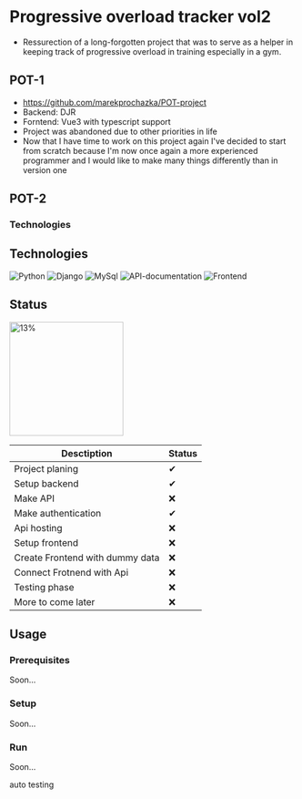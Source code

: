 # Progressive overload tracker vol2

- Ressurection of a long-forgotten project that was to serve as a helper in keeping track of progressive overload in training especially in a gym.

## POT-1
- https://github.com/marekprochazka/POT-project
- Backend: DJR
- Forntend: Vue3 with typescript support 
- Project was abandoned due to other priorities in life 
- Now that I have time to work on this project again I've decided to start from scratch because I'm now once again a more experienced programmer and I would like to make many things differently than in version one

## POT-2

### Technologies

## Technologies
![Python](https://img.shields.io/badge/Python-3.8-informational?style=for-the-badge&logo=Python&logoColor=white&color=092e20)
![Django](https://img.shields.io/badge/Backend-Django-informational?style=for-the-badge&logo=Django&logoColor=white&color=092e20)
![MySql](https://img.shields.io/badge/Database-MySql-informational?style=for-the-badge&logo=MySQL&logoColor=white&color=00758F)
![API-documentation](https://img.shields.io/badge/Api%20documentation-Swagger-informational?style=for-the-badge&logo=Swagger&logoColor=white&color=85ea2d)
![Frontend](https://img.shields.io/badge/Frontend-Flutter-informational?style=for-the-badge&logo=Flutter&logoColor=white&color=02569B)

## Status
<img src="https://progress-bar.dev/13/" alt="13%" width="200px">

Desctiption | Status
--- | ---
Project planing | ✔
Setup backend | ✔
Make API | ❌
Make authentication | ✔
Api hosting | ❌
Setup frontend | ❌
Create Frontend with dummy data | ❌
Connect Frotnend with Api | ❌
Testing phase | ❌
More to come later | ❌

## Usage

### Prerequisites
Soon...

### Setup
Soon...
### Run
Soon...

auto testing
